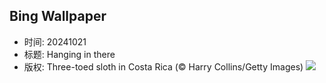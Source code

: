 ## Bing Wallpaper
- 时间: 20241021
- 标题: Hanging in there
- 版权: Three-toed sloth in Costa Rica (© Harry Collins/Getty Images)
![](https://cn.bing.com/th?id=OHR.SmilingSloth_EN-US2707836219_UHD.jpg&rf=LaDigue_UHD.jpg&pid=hp&w=3840&h=2160&rs=1&c=4)
